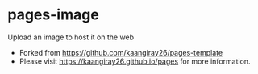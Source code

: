 # pages-image
Upload an image to host it on the web

* Forked from https://github.com/kaangiray26/pages-template
* Please visit https://kaangiray26.github.io/pages for more information.